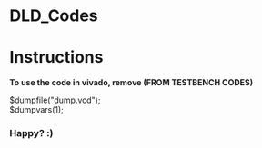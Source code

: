 # DLD_Codes
 
# Instructions
<strong>To use the code in vivado, remove (FROM TESTBENCH CODES)</strong>

$dumpfile("dump.vcd");<br>
$dumpvars(1);

<h3>Happy? :)</h3>
